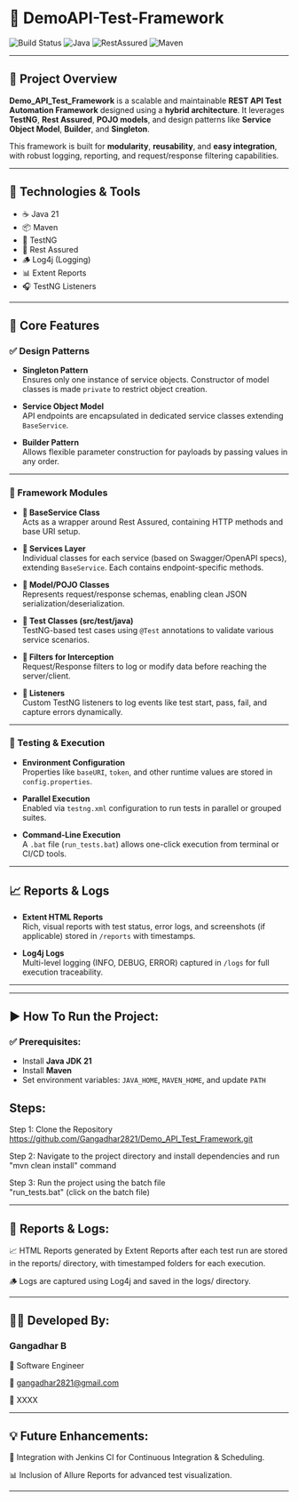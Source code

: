 # 🚀 DemoAPI-Test-Framework

![Build Status](https://img.shields.io/badge/build-passing-brightgreen)
![Java](https://img.shields.io/badge/Java-21-blue)
![RestAssured](https://img.shields.io/badge/RestAssured-API--Testing-green)
![Maven](https://img.shields.io/badge/Maven-3.9.9-orange)

---

## 📌 Project Overview

**Demo_API_Test_Framework** is a scalable and maintainable **REST API Test Automation Framework** designed using a **hybrid architecture**. It leverages **TestNG**, **Rest Assured**, **POJO models**, and design patterns like **Service Object Model**, **Builder**, and **Singleton**.

This framework is built for **modularity**, **reusability**, and **easy integration**, with robust logging, reporting, and request/response filtering capabilities.

---

## 🧰 Technologies & Tools

- ☕ Java 21  
- 📦 Maven  
- 🧪 TestNG  
- 🔗 Rest Assured  
- 🪵 Log4j (Logging)  
- 📊 Extent Reports  
- 🎧 TestNG Listeners  

---

## 🔨 Core Features

### ✅ Design Patterns

- **Singleton Pattern**  
  Ensures only one instance of service objects. Constructor of model classes is made `private` to restrict object creation.

- **Service Object Model**  
  API endpoints are encapsulated in dedicated service classes extending `BaseService`.

- **Builder Pattern**  
  Allows flexible parameter construction for payloads by passing values in any order.

---

### 🔧 Framework Modules

- **🔹 BaseService Class**  
  Acts as a wrapper around Rest Assured, containing HTTP methods and base URI setup.

- **🔹 Services Layer**  
  Individual classes for each service (based on Swagger/OpenAPI specs), extending `BaseService`. Each contains endpoint-specific methods.

- **🔹 Model/POJO Classes**  
  Represents request/response schemas, enabling clean JSON serialization/deserialization.

- **🔹 Test Classes (src/test/java)**  
  TestNG-based test cases using `@Test` annotations to validate various service scenarios.

- **🔹 Filters for Interception**  
  Request/Response filters to log or modify data before reaching the server/client.

- **🔹 Listeners**  
  Custom TestNG listeners to log events like test start, pass, fail, and capture errors dynamically.

---

### 🧪 Testing & Execution

- **Environment Configuration**  
  Properties like `baseURI`, `token`, and other runtime values are stored in `config.properties`.

- **Parallel Execution**  
  Enabled via `testng.xml` configuration to run tests in parallel or grouped suites.

- **Command-Line Execution**  
  A `.bat` file (`run_tests.bat`) allows one-click execution from terminal or CI/CD tools.

---

## 📈 Reports & Logs

- **Extent HTML Reports**  
  Rich, visual reports with test status, error logs, and screenshots (if applicable) stored in `/reports` with timestamps.

- **Log4j Logs**  
  Multi-level logging (INFO, DEBUG, ERROR) captured in `/logs` for full execution traceability.

---

---

## ▶️ How To Run the Project:

### ✅ Prerequisites:

- Install **Java JDK 21**
- Install **Maven**
- Set environment variables: `JAVA_HOME`, `MAVEN_HOME`, and update `PATH`

## Steps:
Step 1: Clone the Repository
https://github.com/Gangadhar2821/Demo_API_Test_Framework.git

Step 2: Navigate to the project directory and install dependencies and run 
"mvn clean install" command

Step 3: Run the project using the batch file  
        "run_tests.bat" (click on the batch file)


---
## 📸 Reports & Logs:
📈 HTML Reports generated by Extent Reports after each test run are stored in the reports/ directory, with timestamped folders for each execution.

🪵 Logs are captured using Log4j and saved in the logs/ directory.



---

## 👨‍💻 Developed By:  
### Gangadhar B
💼 Software Engineer

📧 gangadhar2821@gmail.com

🔗 XXXX 


---
## 💡 Future Enhancements:
🔧 Integration with Jenkins CI for Continuous Integration & Scheduling.

📊 Inclusion of Allure Reports for advanced test visualization.

---

